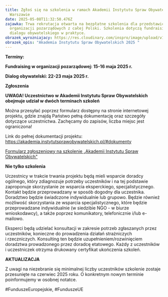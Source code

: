 ```yaml
---
title: Zgłoś się na szkolenia w ramach Akademii Instytutu Spraw Obywatelskich w
  Warszawie
date: 2025-05-08T11:32:50.476Z
zajawka: T﻿rwa rekrutacja otwarta na bezpłatne szkolenia dla przedstawicieli
  organizacji pozarządowych z całej Polski. Szkolenia dotyczą fundraisingu oraz
  dialogu obywatelskiego w praktyce.
obrazek_wyrozniajacy: https://res.cloudinary.com/inspro/image/upload/v1746708231/Szkolenie_otwarte_kul6u6.png
obrazek_opis: "Akademia Instytutu Spraw Obywatelskich 2025 "
---
```

**Terminy:**

**Fundraising w organizacji pozarządowej: 15-16 maja 2025 r.** 

**Dialog obywatelski: 22-23 maja 2025 r.** 

**Zgłoszenia**

**UWAGA! Uczestnictwo w Akademii Instytutu Spraw Obywatelskich obejmuje udział w dwóch terminach szkoleń** 

Można przesyłać poprzez formularz dostępny na stronie internetowej projektu, gdzie znajdą Państwo pełną dokumentację oraz szczegóły dotyczące uczestnictwa. Zachęcamy do zapisów, liczba miejsc jest ograniczona!

Link do pełnej dokumentacji projektu: [https://akademia.instytutsprawobywatelskich.pl/#dokumenty ](https://akademia.instytutsprawobywatelskich.pl/#dokumenty)

[Formularz zgłoszeniowy na szkolenie „Akademii Instytutu Spraw Obywatelskich"](https://docs.google.com/forms/d/e/1FAIpQLScuvdDycxWcAoocRP2kZU4bNFP2WrVOCV8nJvGxyLR6UyuUBg/viewform)

**Nie tylko szkolenia**

Uczestnicy w trakcie trwania projektu będą mieli wsparcie doradcy ogólnego, który zdiagnozuje potrzeby uczestników i na tej podstawie zaproponuje skorzystanie ze wsparcia eksperckiego, specjalistycznego.  Kontakt będzie przeprowadzany w sposób dogodny dla uczestnika. Doradztwo będzie świadczone indywidualnie lub grupowo. Będzie również możliwość skorzystania ze wsparcia specjalistycznego, które będzie przeprowadzane indywidualnie (w siedzibie NGO - w biurze wnioskodawcy), a także poprzez komunikatory, telefonicznie i/lub e-mailowo.

Eksperci będą udzielać konsultacji w zakresie potrzeb zgłaszanych przez uczestników, konieczne do prowadzenia działań strażniczych i rzeczniczych. Konsulting ten będzie uzupełnieniem/rozwinięciem doradztwa prowadzonego przez doradcę etatowego. Każdy z uczestników i uczestniczek otrzyma drukowany certyfikat ukończenia szkoleń.

**AKTUALIZACJA**

Z uwagi na niezebranie się minimalnej liczby uczestników szkolenie zostaje przesunięte na czerwiec 2025 roku. O konkretnym nowym terminie poinformujemy w osobnej notatce. 

\#FunduszeEuropejskie, #FunduszeUE
